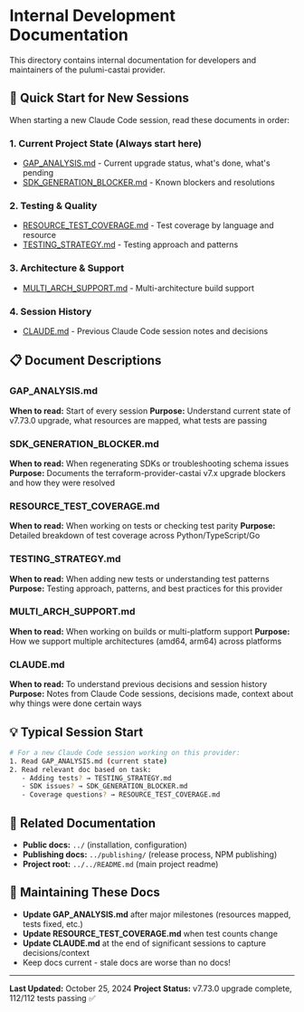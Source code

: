 # Internal Development Documentation

This directory contains internal documentation for developers and maintainers of the pulumi-castai provider.

## 🚀 Quick Start for New Sessions

When starting a new Claude Code session, read these documents in order:

### 1. **Current Project State** (Always start here)
- [GAP_ANALYSIS.md](./GAP_ANALYSIS.md) - Current upgrade status, what's done, what's pending
- [SDK_GENERATION_BLOCKER.md](./SDK_GENERATION_BLOCKER.md) - Known blockers and resolutions

### 2. **Testing & Quality**
- [RESOURCE_TEST_COVERAGE.md](./RESOURCE_TEST_COVERAGE.md) - Test coverage by language and resource
- [TESTING_STRATEGY.md](./TESTING_STRATEGY.md) - Testing approach and patterns

### 3. **Architecture & Support**
- [MULTI_ARCH_SUPPORT.md](./MULTI_ARCH_SUPPORT.md) - Multi-architecture build support

### 4. **Session History**
- [CLAUDE.md](./CLAUDE.md) - Previous Claude Code session notes and decisions

## 📋 Document Descriptions

### GAP_ANALYSIS.md
**When to read:** Start of every session
**Purpose:** Understand current state of v7.73.0 upgrade, what resources are mapped, what tests are passing

### SDK_GENERATION_BLOCKER.md
**When to read:** When regenerating SDKs or troubleshooting schema issues
**Purpose:** Documents the terraform-provider-castai v7.x upgrade blockers and how they were resolved

### RESOURCE_TEST_COVERAGE.md
**When to read:** When working on tests or checking test parity
**Purpose:** Detailed breakdown of test coverage across Python/TypeScript/Go

### TESTING_STRATEGY.md
**When to read:** When adding new tests or understanding test patterns
**Purpose:** Testing approach, patterns, and best practices for this provider

### MULTI_ARCH_SUPPORT.md
**When to read:** When working on builds or multi-platform support
**Purpose:** How we support multiple architectures (amd64, arm64) across platforms

### CLAUDE.md
**When to read:** To understand previous decisions and session history
**Purpose:** Notes from Claude Code sessions, decisions made, context about why things were done certain ways

## 💡 Typical Session Start

```bash
# For a new Claude Code session working on this provider:
1. Read GAP_ANALYSIS.md (current state)
2. Read relevant doc based on task:
   - Adding tests? → TESTING_STRATEGY.md
   - SDK issues? → SDK_GENERATION_BLOCKER.md
   - Coverage questions? → RESOURCE_TEST_COVERAGE.md
```

## 🔗 Related Documentation

- **Public docs:** `../` (installation, configuration)
- **Publishing docs:** `../publishing/` (release process, NPM publishing)
- **Project root:** `../../README.md` (main project readme)

## 📝 Maintaining These Docs

- **Update GAP_ANALYSIS.md** after major milestones (resources mapped, tests fixed, etc.)
- **Update RESOURCE_TEST_COVERAGE.md** when test counts change
- **Update CLAUDE.md** at the end of significant sessions to capture decisions/context
- Keep docs current - stale docs are worse than no docs!

---

**Last Updated:** October 25, 2024
**Project Status:** v7.73.0 upgrade complete, 112/112 tests passing ✅
